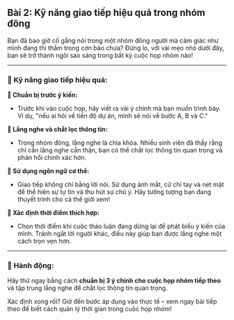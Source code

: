 ## Bài 2: Kỹ năng giao tiếp hiệu quả trong nhóm đông  

Bạn đã bao giờ cố gắng nói trong một nhóm đông người mà cảm giác như mình đang thì thầm trong cơn bão chưa? Đừng lo, với vài mẹo nhỏ dưới đây, bạn sẽ trở thành ngôi sao sáng trong bất kỳ cuộc họp nhóm nào!

---

### 📌 Kỹ năng giao tiếp hiệu quả:

**🔹 Chuẩn bị trước ý kiến:**
- Trước khi vào cuộc họp, hãy viết ra vài ý chính mà bạn muốn trình bày. Ví dụ, "nếu ai hỏi về tiến độ dự án, mình sẽ nói về bước A, B và C."

**🔹 Lắng nghe và chắt lọc thông tin:**
- Trong nhóm đông, lắng nghe là chìa khóa. Nhiều sinh viên đã thấy rằng chỉ cần lắng nghe cẩn thận, bạn có thể chắt lọc thông tin quan trọng và phản hồi chính xác hơn.

**🔹 Sử dụng ngôn ngữ cơ thể:**
- Giao tiếp không chỉ bằng lời nói. Sử dụng ánh mắt, cử chỉ tay và nét mặt để thể hiện sự tự tin và thu hút sự chú ý. Hãy tưởng tượng bạn đang thuyết trình cho cả thế giới xem!

**🔹 Xác định thời điểm thích hợp:**
- Chọn thời điểm khi cuộc thảo luận đang dừng lại để phát biểu ý kiến của mình. Tránh ngắt lời người khác, điều này giúp bạn được lắng nghe một cách trọn vẹn hơn.

---

### 🚀 Hành động:

Hãy thử ngay bằng cách **chuẩn bị 3 ý chính cho cuộc họp nhóm tiếp theo** và tập trung lắng nghe để chắt lọc thông tin quan trọng.

Xác định xong rồi? Giờ đến bước áp dụng vào thực tế – xem ngay bài tiếp theo để biết cách quản lý thời gian trong cuộc họp nhóm!